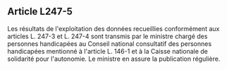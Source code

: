 ## Article L247-5

Les résultats de l'exploitation des données recueillies conformément aux articles L. 247-3 et L. 247-4 sont
transmis par le ministre chargé des personnes handicapées au Conseil national consultatif des personnes
handicapées mentionné à l'article L. 146-1 et à la Caisse nationale de solidarité pour l'autonomie. Le ministre
en assure la publication régulière.

